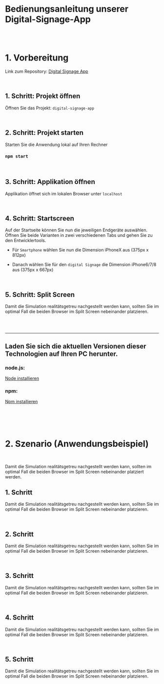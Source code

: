 # Bedienungsanleitung unserer Digital-Signage-App

<br> <br>

# 1. Vorbereitung

Link zum Repository: [Digital Signage App](https://github.com/fabiangeitner/digitalSignage.git)

<br>

## 1. Schritt: Projekt öffnen

Öffnen Sie das Projekt: `digital-signage-app`

<br>

## 2. Schritt: Projekt starten

Starten Sie die Anwendung lokal auf Ihren Rechner

### `npm start`

<br>

## 3. Schritt: Applikation öffnen

Applikation öffnet sich im lokalen Browser unter `localhost`

<br>

## 4. Schritt: Startscreen

Auf der Startseite können Sie nun die jeweiligen Endgeräte auswählen. Öffnen Sie beide Varianten in zwei verschiedenen Tabs und gehen Sie zu den Entwicklertools.

- Für `Smartphone` wählen Sie nun die Dimension iPhoneX aus
  (375px x 812px)

- Danach wählen Sie für den `digital Signage` die Dimension iPhone6/7/8 aus (375px x 667px)

<br>

## 5. Schritt: Split Screen

Damit die Simulation realitätsgetreu nachgestellt werden kann, sollten Sie im optimal Fall die beiden Browser im Split Screen nebeinander platzieren.

<br> <br>

<hr>

## Laden Sie sich die aktuellen Versionen dieser Technologien auf Ihren PC herunter.

### node.js:

[Node installieren](https://nodejs.org/en/)

### npm:

[Npm installieren](https://docs.npmjs.com/cli/v8/commands/npm-install)

#

<br> <br>

# 2. Szenario (Anwendungsbeispiel)

<br>

Damit die Simulation realitätsgetreu nachgestellt werden kann, sollten im optimal Fall die beiden Browser im Split Screen nebeinander platziert werden.

## 1. Schritt

Damit die Simulation realitätsgetreu nachgestellt werden kann, sollten Sie im optimal Fall die beiden Browser im Split Screen nebeinander platzieren.

<br>

## 2. Schritt

Damit die Simulation realitätsgetreu nachgestellt werden kann, sollten Sie im optimal Fall die beiden Browser im Split Screen nebeinander platzieren.

<br>

## 3. Schritt

Damit die Simulation realitätsgetreu nachgestellt werden kann, sollten Sie im optimal Fall die beiden Browser im Split Screen nebeinander platzieren.

<br>

## 4. Schritt

Damit die Simulation realitätsgetreu nachgestellt werden kann, sollten Sie im optimal Fall die beiden Browser im Split Screen nebeinander platzieren.

<br>

## 5. Schritt

Damit die Simulation realitätsgetreu nachgestellt werden kann, sollten Sie im optimal Fall die beiden Browser im Split Screen nebeinander platzieren.

<br>

